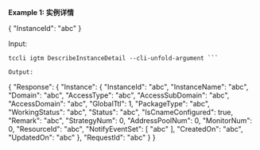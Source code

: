 **Example 1: 实例详情**

{
  "InstanceId": "abc"
}

Input: 

```
tccli igtm DescribeInstanceDetail --cli-unfold-argument ```

Output: 
```
{
    "Response": {
        "Instance": {
            "InstanceId": "abc",
            "InstanceName": "abc",
            "Domain": "abc",
            "AccessType": "abc",
            "AccessSubDomain": "abc",
            "AccessDomain": "abc",
            "GlobalTtl": 1,
            "PackageType": "abc",
            "WorkingStatus": "abc",
            "Status": "abc",
            "IsCnameConfigured": true,
            "Remark": "abc",
            "StrategyNum": 0,
            "AddressPoolNum": 0,
            "MonitorNum": 0,
            "ResourceId": "abc",
            "NotifyEventSet": [
                "abc"
            ],
            "CreatedOn": "abc",
            "UpdatedOn": "abc"
        },
        "RequestId": "abc"
    }
}
```

